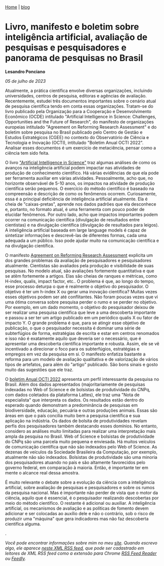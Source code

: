 [Home](https://lesandrop.github.io) | [blog](https://lesandrop.github.io/site/opinion/index.html)


# Livro, manifesto e boletim sobre inteligência artificial, avaliação de pesquisas e pesquisadores e panorama de pesquisas no Brasil

**Lesandro Ponciano**

_05 de julho de 2023_

Atualmente, a prática científica envolve diversas organizações, incluindo universidades, centros de pesquisa, editoras e agências de avaliação. Recentemente, estudei três documentos importantes sobre o cenário atual de pesquisa científica tendo em conta essas organizações. Tratam-se do livro publicado pela Organização para a Cooperação e Desenvolvimento Econômico (OCDE) intitulado "Artificial Intelligence in Science: Challenges, Opportunities and the Future of Research", do manifesto de organizações europeias intitulado "Agreement on Reforming Research Assessment" e do boletim sobre pesquisa no Brasil publicado pelo Centro de Gestão e Estudos Estratégicos (CGEE) no contexto do Observatório de Ciência e Tecnologia e Inovação (OCTI), intitulado "Boletim Anual OCTI 2022". Analisar esses documentos é um exercício de metaciência, pensar como a ciência tem sido feita.

O livro ["Artificial Intelligence in Science"](https://web.archive.org/web/20230705224803/https://www.oecd-ilibrary.org/science-and-technology/artificial-intelligence-in-science_a8d820bd-en) traz algumas análises de como os avanços na inteligência artificial podem impactar nas atividades de produção de conhecimento científico. Há várias evidências de que ela pode ser ferramenta auxiliar em várias atividades. Pessoalmente, acho que, no horizonte observável de 5-10 anos, os impactos na atividade de produção científica serão pequenos. O exercício do método científico é baseado na compreensão e descrição de como os fenômenos ocorrem. Curiosamente, essa é a principal deficiência de inteligência artificial atualmente. Ela é cheia de "caixas-pretas", aprende nos dados padrões que ela desconhece e, portanto, no formato atual, é uma ferramenta com pouco poder de elucidar fenômenos. Por outro lado, acho que impactos importantes podem ocorrer na comunicação científica (divulgação de resultados entre cientistas) e na divulgação científica (divulgação de resultados para leigos). A inteligência artificial baseada em large language models é capaz de sintetizar informações e descrevê-las de diferentes formas, cada uma adequada a um público. Isso pode ajudar muito na comunicação científica e na divulgação científica.

O manifesto [Agreement on Reforming Research Assessment](https://web.archive.org/web/20230705225054/https://coara.eu/app/uploads/2022/09/2022_07_19_rra_agreement_final.pdf) explicita um dos grandes problemas da avaliação de pesquisadores e pesquisadores atualmente. Cientistas são avaliados pela produção e visibilidade de suas pesquisas. No modelo atual, são avaliações fortemente quantitativa e que se atêm fortemente a artigos.  Elas são cheias de ranques e métricas, como H-index, qualis, impact factor, etc.. O problema é que, ao longo do tempo, esse processo deturpa o que é realmente o objetivo do pesquisador. O objetivo é ter um h-index X ou gerar uma inovação científica? Muitas vezes esses objetivos podem ser até conflitantes. Não foram poucas vezes que vi uma ótima conversa sobre pesquisa perder o rumo e se perder no objetivo. Por exemplo, em um dado momento, o objetivo do pesquisador deixou de ser realizar uma pesquisa científica que leve a uma descoberta importante e passou a ser ter um artigo publicado em um periódico qualis X ou fator de impacto Y. O grande problema é que, para se atingir esse objetivo de publicação, o que o pesquisador necessita é dominar uma série de subterfúgios de forma, estratégias de escrita e estar em centros renomados e isso não é exatamente aquilo que deveria ser o necessário, que é apresentar uma descoberta científica importante e robusta. Assim, ele se vê incentivado a direcionar o foco para os  subterfúgios, estratégias e empregos em vez da pesquisa em si. O manifesto enfatiza bastante a reforma para um modelo de avaliação qualitativa e de valorização de vários tipos de artefatos, para além do "artigo" publicado. São bons sinais e gosto muito das sugestões que ele traz.

O [boletim Anual OCTI 2022](https://web.archive.org/web/20230705225341/https://www.cgee.org.br/documents/10195/11009696/CGEE_OCTI_Boletim_Anual_do_OCTI_2022.pdf) apresenta um perfil interessante da pesquisa no Brasil. Além dos dados apresentados (majoritariamente de pesquisas indexadas no Web of Science e de bolsistas de produtividade do CNPq, com dados coletados da plataforma Lattes), ele traz uma "Nota de especialista" que interpreta os dados. Os resultados estão dentro do esperado quando demonstram a predominância de pesquisas em biodiversidade, educação, pecuária e outras produções animais. Essas são áreas em que o país concilia muito bem a pesquisa científica e sua aplicação na indústria. Os dados de bolsita de produtividades revelam perfis dos pesquisadores também destacando esses domínios. No entanto, considero as análises muito limitadas para realizar uma interpretação mais ampla da pesquisa no Brasil.  Web of Science e bolsistas de produtividade do CNPq são uma parcela muito pequena e enviesada. Há muitos veículos de comunicação científica que não são indexados pelo Web of Science. As dezenas de veículos da Sociedade Brasileira da Computação, por exemplo, atualmente não são indexados. Bolsistas de produtividade são uma minoria dos pesquisadores atuando no país e são altamente favorecidos pelo governo federal, em comparação à maioria. Então, é importante ter em mente o alcance real dessa amostra.

É muito relevante o debate sobre a evolução da ciência com a inteligência artificial, sobre avaliação de pesquisas e pesquisadores e sobre os rumos da pesquisa nacional.  Mas é importante não perder de vista que o motor da ciência, aquilo que é essencial, é o pesquisador realizando descobertas por meio do método científico. O restante é adicional ou auxiliar. A inteligência artificial, os mecanismos de avaliação e as políticas de fomento devem adicionar e ser colocadas ao auxílio dele e não o contrário, sob o risco de produzir uma "máquina" que gera indicadores mas não faz descoberta científica alguma.

.

_Você pode encontrar informações sobre mim no meu [site](https://lesandrop.github.io/). Quando escrevo algo, ele aparece [neste XML RSS feed](https://lesandrop.github.io/site/feed.xml), que pode ser cadastrado em leitores de XML RSS feed como a extensão para Chrome [RSS Feed Reader](https://chrome.google.com/webstore/detail/rss-feed-reader/pnjaodmkngahhkoihejjehlcdlnohgmp) ou [Feedly](https://feedly.com)._
